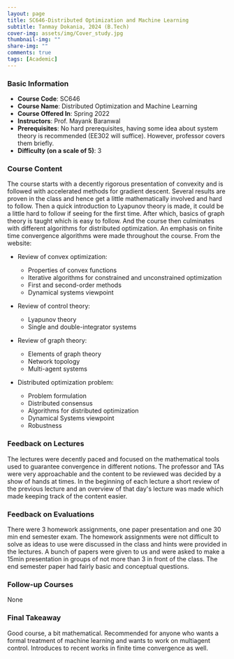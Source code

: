 ```yaml
---
layout: page
title: SC646-Distributed Optimization and Machine Learning
subtitle: Tanmay Dokania, 2024 (B.Tech)
cover-img: assets/img/Cover_study.jpg
thumbnail-img: ""
share-img: ""
comments: true
tags: [Academic]
---
```


### Basic Information

- **Course Code**: SC646
- **Course Name**: Distributed Optimization and Machine Learning
- **Course Offered In**: Spring 2022
- **Instructors**: Prof. Mayank Baranwal
- **Prerequisites**: No hard prerequisites, having some idea about system theory is recommended (EE302 will suffice). However, professor covers them briefly.
- **Difficulty (on a scale of 5)**: 3

### Course Content


The course starts with a decently rigorous presentation of convexity and is followed with accelerated methods for gradient descent. Several results are proven in the class and hence get a little mathematically involved and hard to follow. Then a quick introduction to Lyapunov theory is made, it could be a little hard to follow if seeing for the first time. After which, basics of graph theory is taught which is easy to follow. And the course then culminates with different algorithms for distributed optimization. An emphasis on finite time convergence algorithms were made throughout the course.
From the website:

- Review of convex optimization:

    - Properties of convex functions
    - Iterative algorithms for constrained and unconstrained optimization
    - First and second-order methods
    - Dynamical systems viewpoint

- Review of control theory:
    - Lyapunov theory
    - Single and double-integrator systems

- Review of graph theory:
    - Elements of graph theory
    - Network topology
    - Multi-agent systems

- Distributed optimization problem:
    - Problem formulation
    - Distributed consensus
    - Algorithms for distributed optimization
    - Dynamical Systems viewpoint
    - Robustness

### Feedback on Lectures


The lectures were decently paced and focused on the mathematical tools used to guarantee convergence in different notions. The professor and TAs were very approachable and the content to be reviewed was decided by a show of hands at times. In the beginning of each lecture a short review of the previous lecture and an overview of that day's lecture was made which made keeping track of the content easier.
### Feedback on Evaluations


There were 3 homework assignments, one paper presentation and one 30 min end semester exam.
The homework assignments were not difficult to solve as ideas to use were discussed in the class and hints were provided in the lectures.
A bunch of papers were given to us and were asked to make a 15min presentation in groups of not more than 3 in front of the class.
The end semester paper had fairly basic and conceptual questions.
### Follow-up Courses


None
### Final Takeaway


Good course, a bit mathematical. Recommended for anyone who wants a formal treatment of machine learning and wants to work on multiagent control. Introduces to recent works in finite time convergence as well.